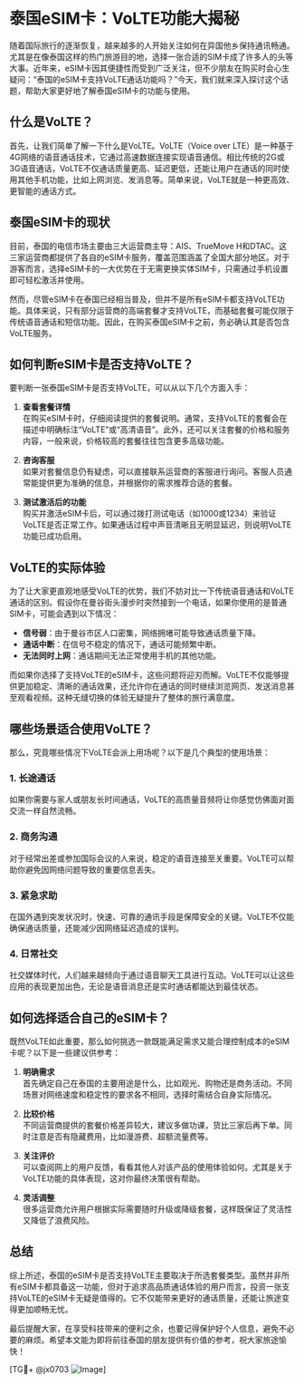 # 泰国eSIM卡：VoLTE功能大揭秘

随着国际旅行的逐渐恢复，越来越多的人开始关注如何在异国他乡保持通讯畅通。尤其是在像泰国这样的热门旅游目的地，选择一张合适的SIM卡成了许多人的头等大事。近年来，eSIM卡因其便捷性而受到广泛关注，但不少朋友在购买时会心生疑问：“泰国的eSIM卡支持VoLTE通话功能吗？”今天，我们就来深入探讨这个话题，帮助大家更好地了解泰国eSIM卡的功能与使用。

## 什么是VoLTE？

首先，让我们简单了解一下什么是VoLTE。VoLTE（Voice over LTE）是一种基于4G网络的语音通话技术，它通过高速数据连接实现语音通信。相比传统的2G或3G语音通话，VoLTE不仅通话质量更高、延迟更低，还能让用户在通话的同时使用其他手机功能，比如上网浏览、发消息等。简单来说，VoLTE就是一种更高效、更智能的通话方式。

## 泰国eSIM卡的现状

目前，泰国的电信市场主要由三大运营商主导：AIS、TrueMove H和DTAC。这三家运营商都提供了各自的eSIM卡服务，覆盖范围涵盖了全国大部分地区。对于游客而言，选择eSIM卡的一大优势在于无需更换实体SIM卡，只需通过手机设置即可轻松激活并使用。

然而，尽管eSIM卡在泰国已经相当普及，但并不是所有eSIM卡都支持VoLTE功能。具体来说，只有部分运营商的高端套餐才支持VoLTE，而基础套餐可能仅限于传统语音通话和短信功能。因此，在购买泰国eSIM卡之前，务必确认其是否包含VoLTE服务。

## 如何判断eSIM卡是否支持VoLTE？

要判断一张泰国eSIM卡是否支持VoLTE，可以从以下几个方面入手：

1. **查看套餐详情**  
   在购买eSIM卡时，仔细阅读提供的套餐说明。通常，支持VoLTE的套餐会在描述中明确标注“VoLTE”或“高清语音”。此外，还可以关注套餐的价格和服务内容，一般来说，价格较高的套餐往往包含更多高级功能。

2. **咨询客服**  
   如果对套餐信息仍有疑虑，可以直接联系运营商的客服进行询问。客服人员通常能提供更为准确的信息，并根据你的需求推荐合适的套餐。

3. **测试激活后的功能**  
   购买并激活eSIM卡后，可以通过拨打测试电话（如1000或1234）来验证VoLTE是否正常工作。如果通话过程中声音清晰且无明显延迟，则说明VoLTE功能已成功启用。

## VoLTE的实际体验

为了让大家更直观地感受VoLTE的优势，我们不妨对比一下传统语音通话和VoLTE通话的区别。假设你在曼谷街头漫步时突然接到一个电话，如果你使用的是普通SIM卡，可能会遇到以下情况：

- **信号弱**：由于曼谷市区人口密集，网络拥堵可能导致通话质量下降。
- **通话中断**：在信号不稳定的情况下，通话可能频繁中断。
- **无法同时上网**：通话期间无法正常使用手机的其他功能。

而如果你选择了支持VoLTE的eSIM卡，这些问题将迎刃而解。VoLTE不仅能够提供更加稳定、清晰的通话效果，还允许你在通话的同时继续浏览网页、发送消息甚至观看视频。这种无缝切换的体验无疑提升了整体的旅行满意度。

## 哪些场景适合使用VoLTE？

那么，究竟哪些情况下VoLTE会派上用场呢？以下是几个典型的使用场景：

### 1. **长途通话**
   如果你需要与家人或朋友长时间通话，VoLTE的高质量音频将让你感觉仿佛面对面交流一样自然流畅。

### 2. **商务沟通**
   对于经常出差或参加国际会议的人来说，稳定的语音连接至关重要。VoLTE可以帮助你避免因网络问题导致的重要信息丢失。

### 3. **紧急求助**
   在国外遇到突发状况时，快速、可靠的通讯手段是保障安全的关键。VoLTE不仅能确保通话质量，还能减少因网络延迟造成的误判。

### 4. **日常社交**
   社交媒体时代，人们越来越倾向于通过语音聊天工具进行互动。VoLTE可以让这些应用的表现更加出色，无论是语音消息还是实时通话都能达到最佳状态。

## 如何选择适合自己的eSIM卡？

既然VoLTE如此重要，那么如何挑选一款既能满足需求又能合理控制成本的eSIM卡呢？以下是一些建议供参考：

1. **明确需求**  
   首先确定自己在泰国的主要用途是什么，比如观光、购物还是商务活动。不同场景对网络速度和稳定性的要求各不相同，选择时需结合自身实际情况。

2. **比较价格**  
   不同运营商提供的套餐价格差异较大，建议多做功课，货比三家后再下单。同时注意是否有隐藏费用，比如漫游费、超额流量费等。

3. **关注评价**  
   可以查阅网上的用户反馈，看看其他人对该产品的使用体验如何。尤其是关于VoLTE功能的具体表现，这对你最终决策很有帮助。

4. **灵活调整**  
   很多运营商允许用户根据实际需要随时升级或降级套餐，这样既保证了灵活性又降低了浪费风险。

## 总结

综上所述，泰国的eSIM卡是否支持VoLTE主要取决于所选套餐类型。虽然并非所有eSIM卡都具备这一功能，但对于追求高品质通话体验的用户而言，投资一张支持VoLTE的eSIM卡无疑是值得的。它不仅能带来更好的通话质量，还能让旅途变得更加顺畅无忧。

最后提醒大家，在享受科技带来的便利之余，也要记得保护好个人信息，避免不必要的麻烦。希望本文能为即将前往泰国的朋友提供有价值的参考，祝大家旅途愉快！

[TG💪+ @jx0703 ![Image](https://github.com/user-attachments/assets/dbca1d08-cadb-493c-b0ec-ad6f7a83f270)]